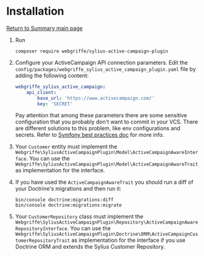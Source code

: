 # Installation

[Return to Summary main page](README.md)

1. Run
    ```shell
    composer require webgriffe/sylius-active-campaign-plugin
    ```

2. Configure your ActiveCampaign API connection parameters. Edit the `config/packages/webgriffe_sylius_active_campaign_plugin.yaml` file by adding the following content:
    ```yaml
    webgriffe_sylius_active_campaign:
        api_client:
            base_url: 'https://www.activecampaign.com/'
            key: 'SECRET'
    ```
   Pay attention that among these parameters there are some sensitive configuration that you probably don't want to commit in your VCS. There are different solutions to this problem, like env configurations and secrets. Refer to [Symfony best practices doc](https://symfony.com/doc/current/best_practices.html#configuration) for more info.

3. Your `Customer` entity must implement the `Webgriffe\SyliusActiveCampaignPlugin\Model\ActiveCampaignAwareInterface`. You can use the `Webgriffe\SyliusActiveCampaignPlugin\Model\ActiveCampaignAwareTrait` as implementation for the interface.

4. If you have used the `ActiveCampaignAwareTrait` you should run a diff of your Doctrine's migrations and then run it:
   ```shell
   bin/console doctrine:migrations:diff
   bin/console doctrine:migrations:migrate
   ```

5. Your `CustomerRepository` class must implement the `Webgriffe\SyliusActiveCampaignPlugin\Repository\ActiveCampaignAwareRepositoryInterface`. You can use the `Webgriffe\SyliusActiveCampaignPlugin\Doctrine\ORM\ActiveCampaignCustomerRepositoryTrait` as implementation for the interface if you use Doctrine ORM and extends the Sylius Customer Repository.
